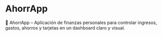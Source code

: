 # AhorrApp
💸 AhorrApp – Aplicación de finanzas personales para controlar ingresos, gastos, ahorros y tarjetas en un dashboard claro y visual.
